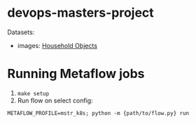 # devops-masters-project

Datasets:
- images: [Household Objects](https://ieee-dataport.org/open-access/annotated-image-dataset-household-objects-robofeihome-team)

# Running Metaflow jobs

1. `make setup`
2. Run flow on select config:
```
METAFLOW_PROFILE=mstr_k8s; python -m {path/to/flow.py} run
```
